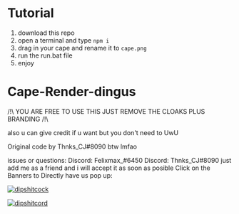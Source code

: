 # Tutorial

1. download this repo
2. open a terminal and type ``npm i``
3. drag in your cape and rename it to ``cape.png``
4. run the run.bat file
5. enjoy




# Cape-Render-dingus
/!\ YOU ARE FREE TO USE THIS JUST REMOVE THE CLOAKS PLUS BRANDING /!\

also u can give credit if u want but you don't need to UwU 

Original code by Thnks_CJ#8090 btw lmfao 

issues or questions: 
Discord: Felixmax_#6450 
Discord: Thnks_CJ#8090 
just add me as a friend and i will accept it as soon as posible 
Click on the Banners to Directly have us pop up:

[![dipshitcock](https://discord.c99.nl/widget/theme-3/824728027010170962.png)](https://discord.com/users/824728027010170962)

[![dipshitcord](https://discord.c99.nl/widget/theme-3/644210317861191680.png)](https://discord.com/users/644210317861191680)
